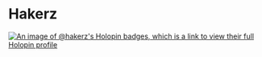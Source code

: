 # Hakerz
[![An image of @hakerz's Holopin badges, which is a link to view their full Holopin profile](https://holopin.me/hakerz)](https://holopin.io/@hakerz)
